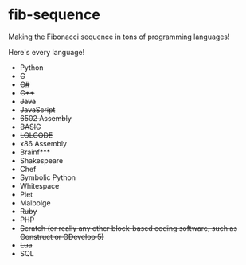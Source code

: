# fib-sequence
Making the Fibonacci sequence in tons of programming languages!

Here's every language!

- ~~Python~~
- ~~C~~
- ~~C#~~
- ~~C++~~
- ~~Java~~
- ~~JavaScript~~
- ~~6502 Assembly~~
- ~~BASIC~~
- ~~LOLCODE~~
- x86 Assembly
- Brainf***
- Shakespeare
- Chef
- Symbolic Python
- Whitespace
- Piet
- Malbolge
- ~~Ruby~~
- ~~PHP~~
- ~~Scratch (or really any other block-based coding software, such as Construct or GDevelop 5)~~
- ~~Lua~~
- SQL
